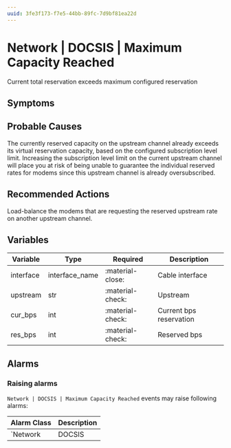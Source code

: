 ```yaml
---
uuid: 3fe3f173-f7e5-44bb-89fc-7d9bf81ea22d
---
```

# Network | DOCSIS | Maximum Capacity Reached

Current total reservation exceeds maximum configured reservation

## Symptoms

## Probable Causes

The currently reserved capacity on the upstream channel already exceeds its virtual reservation capacity, based on the configured subscription level limit. Increasing the subscription level limit on the current upstream channel will place you at risk of being unable to guarantee the individual reserved rates for modems since this upstream channel is already oversubscribed.

## Recommended Actions

Load-balance the modems that are requesting the reserved upstream rate on another upstream channel.

## Variables

Variable | Type | Required | Description
--- | --- | --- | ---
interface | interface_name | :material-close: | Cable interface
upstream | str | :material-check: | Upstream
cur_bps | int | :material-check: | Current bps reservation
res_bps | int | :material-check: | Reserved bps

## Alarms

### Raising alarms

`Network | DOCSIS | Maximum Capacity Reached` events may raise following alarms:

Alarm Class | Description
--- | ---
`Network | DOCSIS | Maximum Capacity Reached` | dispose
